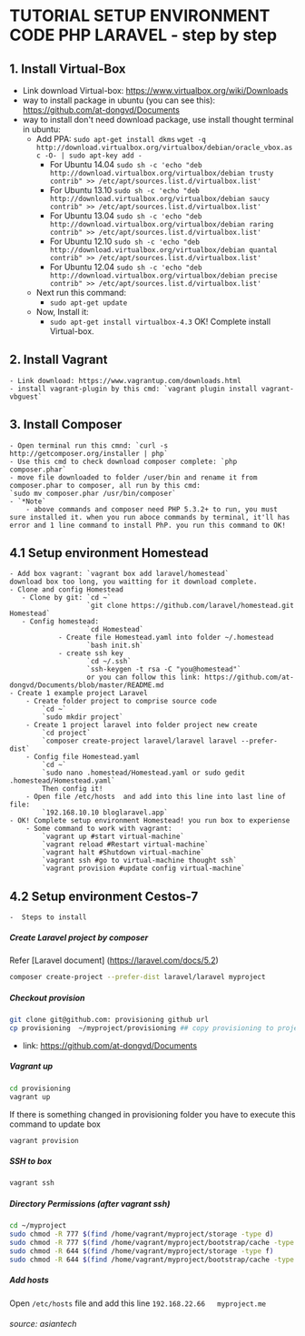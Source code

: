 # TUTORIAL SETUP ENVIRONMENT CODE PHP LARAVEL - step by step
## 1. Install Virtual-Box
 - Link download Virtual-box:  https://www.virtualbox.org/wiki/Downloads
 - way to install package in ubuntu (you can see this): https://github.com/at-dongvd/Documents
 - way to install don't need download package, use install thought terminal in ubuntu:
 	- Add PPA: `sudo apt-get install dkms`
               `wget -q http://download.virtualbox.org/virtualbox/debian/oracle_vbox.asc -O- | sudo apt-key add -`
        - For Ubuntu 14.04
               `sudo sh -c 'echo "deb http://download.virtualbox.org/virtualbox/debian trusty contrib" >> /etc/apt/sources.list.d/virtualbox.list'`
        - For Ubuntu 13.10
               `sudo sh -c 'echo "deb http://download.virtualbox.org/virtualbox/debian saucy contrib" >> /etc/apt/sources.list.d/virtualbox.list'`
        - For Ubuntu 13.04
               `sudo sh -c 'echo "deb http://download.virtualbox.org/virtualbox/debian raring contrib" >> /etc/apt/sources.list.d/virtualbox.list'`
        - For Ubuntu 12.10
              `sudo sh -c 'echo "deb http://download.virtualbox.org/virtualbox/debian quantal contrib" >> /etc/apt/sources.list.d/virtualbox.list'`
        - For Ubuntu 12.04
               `sudo sh -c 'echo "deb http://download.virtualbox.org/virtualbox/debian precise contrib" >> /etc/apt/sources.list.d/virtualbox.list'`
    - Next run this command:
        - `sudo apt-get update`
    - Now, Install it:
        - `sudo apt-get install virtualbox-4.3`
        OK! Complete install Virtual-box.
## 2. Install Vagrant
    - Link download: https://www.vagrantup.com/downloads.html
    - install vagrant-plugin by this cmd: `vagrant plugin install vagrant-vbguest`
## 3. Install Composer
    - Open terminal run this cmnd: `curl -s http://getcomposer.org/installer | php`
    - Use this cmd to check download composer complete: `php composer.phar`
    - move file downloaded to folder /user/bin and rename it from composer.phar to composer, all run by this cmd:
    `sudo mv composer.phar /usr/bin/composer`
    - `*Note`
    	- above commands and composer need PHP 5.3.2+ to run, you must sure installed it. when you run aboce commands by terminal, it'll has error and 1 line command to install PhP. you run this command to OK!
## 4.1 Setup environment Homestead
    - Add box vagrant: `vagrant box add laravel/homestead`
    download box too long, you waitting for it download complete.
    - Clone and config Homestead
       - Clone by git: `cd ~`
                       `git clone https://github.com/laravel/homestead.git Homestead`
       - Config homestead:
                       `cd Homestead`
                - Create file Homestead.yaml into folder ~/.homestead
                       `bash init.sh`
                - create ssh key
                       `cd ~/.ssh`
                       `ssh-keygen -t rsa -C "you@homestead"`
                       or you can follow this link: https://github.com/at-dongvd/Documents/blob/master/README.md
    - Create 1 example project Laravel
		- Create folder project to comprise source code
			`cd ~`
			`sudo mkdir project`
		- Create 1 project laravel into folder project new create
			`cd project`
			`composer create-project laravel/laravel laravel --prefer-dist`
	    - Config file Homestead.yaml
			`cd ~`
			`sudo nano .homestead/Homestead.yaml or sudo gedit .homestead/Homestead.yaml`
			Then config it!
		- Open file /etc/hosts  and add into this line into last line of file:
            `192.168.10.10 bloglaravel.app`
    - OK! Complete setup environment Homestead! you run box to experiense
        - Some command to work with vagrant:
			`vagrant up #start virtual-machine`
			`vagrant reload #Restart virtual-machine`
			`vagrant halt #Shutdown virtual-machine`
			`vagrant ssh #go to virtual-machine thought ssh`
			`vagrant provision #update config virtual-machine`
## 4.2 Setup environment Cestos-7
	-  Steps to install

##### Create Laravel project by composer
Refer [Laravel document] (https://laravel.com/docs/5.2)
```bash
composer create-project --prefer-dist laravel/laravel myproject
```
##### Checkout provision
```bash
git clone git@github.com: provisioning github url
cp provisioning  ~/myproject/provisioning ## copy provisioning to project folder
```
- link: https://github.com/at-dongvd/Documents
##### Vagrant up

```bash
cd provisioning
vagrant up
```
If there is something changed in provisioning folder you have to execute this command to update box
```bash
vagrant provision
```

##### SSH to box

```bash
vagrant ssh
```

##### Directory Permissions (after vagrant ssh)

```bash
cd ~/myproject
sudo chmod -R 777 $(find /home/vagrant/myproject/storage -type d)
sudo chmod -R 777 $(find /home/vagrant/myproject/bootstrap/cache -type d)
sudo chmod -R 644 $(find /home/vagrant/myproject/storage -type f)
sudo chmod -R 644 $(find /home/vagrant/myproject/bootstrap/cache -type f)
```

##### Add hosts

Open `/etc/hosts` file and add this line `192.168.22.66   myproject.me`
###### source: asiantech
